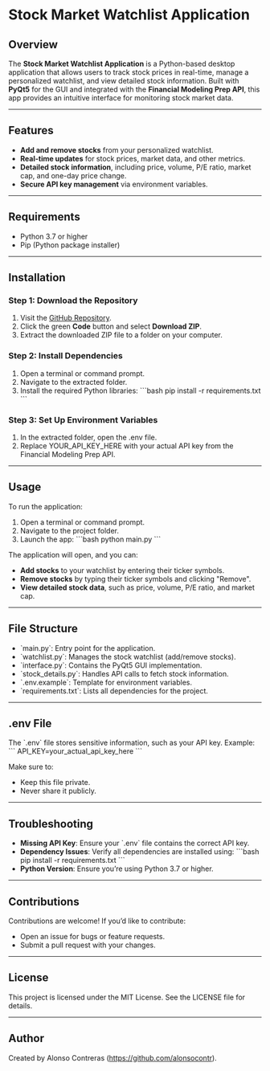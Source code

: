 # Stock Market Watchlist Application
## Overview
The **Stock Market Watchlist Application** is a Python-based desktop application that allows users to track stock prices in real-time, manage a personalized watchlist, and view detailed stock information. Built with **PyQt5** for the GUI and integrated with the **Financial Modeling Prep API**, this app provides an intuitive interface for monitoring stock market data.

---

## Features
- **Add and remove stocks** from your personalized watchlist.
- **Real-time updates** for stock prices, market data, and other metrics.
- **Detailed stock information**, including price, volume, P/E ratio, market cap, and one-day price change.
- **Secure API key management** via environment variables.

---

## Requirements
- Python 3.7 or higher
- Pip (Python package installer)

---

## Installation

### Step 1: Download the Repository
1. Visit the [GitHub Repository](https://github.com/alonsocontr/stock_watchlist).
2. Click the green **Code** button and select **Download ZIP**.
3. Extract the downloaded ZIP file to a folder on your computer.

### Step 2: Install Dependencies
1. Open a terminal or command prompt.
2. Navigate to the extracted folder.
3. Install the required Python libraries:
   \`\`\`bash
   pip install -r requirements.txt
   \`\`\`

### Step 3: Set Up Environment Variables
1. In the extracted folder, open the .env file.
2. Replace YOUR_API_KEY_HERE with your actual API key from the Financial Modeling Prep API.

---

## Usage

To run the application:
1. Open a terminal or command prompt.
2. Navigate to the project folder.
3. Launch the app:
   \`\`\`bash
   python main.py
   \`\`\`

The application will open, and you can:
- **Add stocks** to your watchlist by entering their ticker symbols.
- **Remove stocks** by typing their ticker symbols and clicking "Remove".
- **View detailed stock data**, such as price, volume, P/E ratio, and market cap.

---

## File Structure

- \`main.py\`: Entry point for the application.
- \`watchlist.py\`: Manages the stock watchlist (add/remove stocks).
- \`interface.py\`: Contains the PyQt5 GUI implementation.
- \`stock_details.py\`: Handles API calls to fetch stock information.
- \`.env.example\`: Template for environment variables.
- \`requirements.txt\`: Lists all dependencies for the project.

---

## .env File

The \`.env\` file stores sensitive information, such as your API key. Example:
\`\`\`
API_KEY=your_actual_api_key_here
\`\`\`

Make sure to:
- Keep this file private.
- Never share it publicly.

---

## Troubleshooting

- **Missing API Key**: Ensure your \`.env\` file contains the correct API key.
- **Dependency Issues**: Verify all dependencies are installed using:
  \`\`\`bash
  pip install -r requirements.txt
  \`\`\`
- **Python Version**: Ensure you’re using Python 3.7 or higher.

---

## Contributions

Contributions are welcome! If you’d like to contribute:
- Open an issue for bugs or feature requests.
- Submit a pull request with your changes.

---

## License

This project is licensed under the MIT License. See the LICENSE file for details.

---

## Author

Created by Alonso Contreras (https://github.com/alonsocontr).
